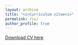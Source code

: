 ```yaml
---
layout: archive
title: "<i>Curriculum vitae<i>"
permalink: /cv/
author_profile: true
---
```



<a href="pdf_server.php?file=/master/_pages/CV.pdf">Download CV here</a>
